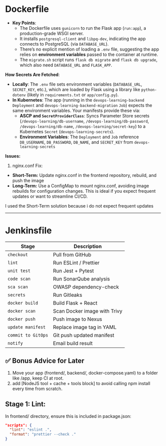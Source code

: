 # Dockerfile
- **Key Points**:
  - The Dockerfile uses `gunicorn` to run the Flask app (`run:app`), a production-grade WSGI server.
  - It installs `postgresql-client` and `libpq-dev`, indicating the app connects to PostgreSQL (via `DATABASE_URL`).
  - There’s no explicit mention of loading a `.env` file, suggesting the app relies on **environment variables** passed to the container at runtime.
  - The `migrate.sh` script runs `flask db migrate` and `flask db upgrade`, which also need `DATABASE_URL` and `FLASK_APP`.

**How Secrets Are Fetched**:
- **Locally**: The `.env` file sets environment variables (`DATABASE_URL`, `SECRET_KEY`, etc.), which are loaded by Flask using a library like `python-dotenv` (likely in `requirements.txt` or `app/config.py`).
- **In Kubernetes**: The app (running in the `devops-learning-backend` `Deployment` and `devops-learning-backend-migration` `Job`) expects the same environment variables. Your manifests provide these via:
  - **ASCP and `SecretProviderClass`**: Syncs Parameter Store secrets (`/devops-learning/db-username`, `/devops-learning/db-password`, `/devops-learning/db-name`, `/devops-learning/secret-key`) to a Kubernetes `Secret` (`devops-learning-secrets`).
  - **Environment Variables**: The `Deployment` and `Job` reference `DB_USERNAME`, `DB_PASSWORD`, `DB_NAME`, and `SECRET_KEY` from `devops-learning-secrets`

**Issues:**
1. nginx.conf
Fix:
- **Short-Term:** Update nginx.conf in the frontend repository, rebuild, and push the image
- **Long-Term:** Use a ConfigMap to mount nginx.conf, avoiding image rebuilds for configuration changes. This is ideal if you expect frequent updates or want to streamline CI/CD.

I used the Short-Term solution because i do not expect frequent updates

---

# Jenkinsfile
| Stage              | Description                  |
| ------------------ | ---------------------------- |
| `checkout`         | Pull from GitHub             |
| `lint`             | Run ESLint / Prettier        |
| `unit test`        | Run Jest + Pytest            |
| `code scan`        | Run SonarQube analysis       |
| `sca scan`         | OWASP dependency-check       |
| `secrets`          | Run Gitleaks                 |
| `docker build`     | Build Flask + React          |
| `docker scan`      | Scan Docker image with Trivy |
| `docker push`      | Push image to Nexus          |
| `update manifest`  | Replace image tag in YAML    |
| `commit to GitOps` | Git push updated manifest    |
| `notify`           | Email build result           |

## ✅ Bonus Advice for Later
1. Move your app (frontend/, backend/, docker-compose.yaml) to a folder like /app, keep CI at root.
2. add [NodeJS tool + cache + tools block] to avoid calling npm install every time from scratch.

## Stage 1: Lint:
In frontend/ directory, ensure this is included in package.json:
```json
"scripts": {
  "lint": "eslint .",
  "format": "prettier --check ."
}
```

